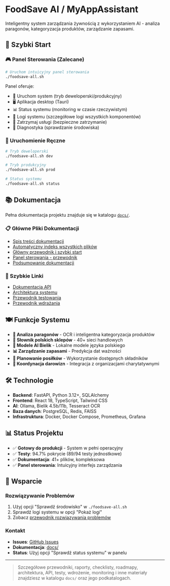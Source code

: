 # FoodSave AI / MyAppAssistant

Inteligentny system zarządzania żywnością z wykorzystaniem AI - analiza paragonów, kategoryzacja produktów, zarządzanie zapasami.

## 🚀 Szybki Start

### 🎮 Panel Sterowania (Zalecane)
```bash
# Uruchom intuicyjny panel sterowania
./foodsave-all.sh
```

Panel oferuje:
- 🚀 Uruchom system (tryb deweloperski/produkcyjny)
- 🖥️ Aplikacja desktop (Tauri)
- 📊 Status systemu (monitoring w czasie rzeczywistym)
- 📝 Logi systemu (szczegółowe logi wszystkich komponentów)
- 🛑 Zatrzymaj usługi (bezpieczne zatrzymanie)
- 🔧 Diagnostyka (sprawdzanie środowiska)

### 🔧 Uruchomienie Ręczne
```bash
# Tryb deweloperski
./foodsave-all.sh dev

# Tryb produkcyjny
./foodsave-all.sh prod

# Status systemu
./foodsave-all.sh status
```

## 📚 Dokumentacja

Pełna dokumentacja projektu znajduje się w katalogu [`docs/`](./docs/).

### 📋 Główne Pliki Dokumentacji
- [Spis treści dokumentacji](./docs/TOC.md)
- [Automatyczny indeks wszystkich plików](./docs/INDEX.md)
- [Główny przewodnik i szybki start](./docs/README_MAIN.md)
- [Panel sterowania - przewodnik](./docs/PANEL_STEROWANIA_GUIDE.md)
- [Podsumowanie dokumentacji](./docs/DOCUMENTATION_SUMMARY.md)

### 🔗 Szybkie Linki
- [Dokumentacja API](./docs/API_REFERENCE.md)
- [Architektura systemu](./docs/ARCHITECTURE_DOCUMENTATION.md)
- [Przewodnik testowania](./docs/TESTING_GUIDE.md)
- [Przewodnik wdrażania](./docs/DEPLOYMENT_GUIDE.md)

## 🍽️ Funkcje Systemu

- **📸 Analiza paragonów** - OCR i inteligentna kategoryzacja produktów
- **🏪 Słownik polskich sklepów** - 40+ sieci handlowych
- **🤖 Modele AI Bielik** - Lokalne modele języka polskiego
- **📊 Zarządzanie zapasami** - Predykcja dat ważności
- **🎯 Planowanie posiłków** - Wykorzystanie dostępnych składników
- **🔄 Koordynacja darowizn** - Integracja z organizacjami charytatywnymi

## 🛠️ Technologie

- **Backend**: FastAPI, Python 3.12+, SQLAlchemy
- **Frontend**: React 18, TypeScript, Tailwind CSS
- **AI**: Ollama, Bielik 4.5b/11b, Tesseract OCR
- **Baza danych**: PostgreSQL, Redis, FAISS
- **Infrastruktura**: Docker, Docker Compose, Prometheus, Grafana

## 📊 Status Projektu

- ✅ **Gotowy do produkcji** - System w pełni operacyjny
- ✅ **Testy**: 94.7% pokrycie (89/94 testy jednostkowe)
- ✅ **Dokumentacja**: 41+ plików, kompleksowa
- ✅ **Panel sterowania**: Intuicyjny interfejs zarządzania

## 🤝 Wsparcie

### Rozwiązywanie Problemów
1. Użyj opcji "Sprawdź środowisko" w `./foodsave-all.sh`
2. Sprawdź logi systemu w opcji "Pokaż logi"
3. Zobacz [przewodnik rozwiązywania problemów](./docs/TESTING_GUIDE.md)

### Kontakt
- **Issues**: [GitHub Issues](https://github.com/your-repo/issues)
- **Dokumentacja**: [docs/](./docs/)
- **Status**: Użyj opcji "Sprawdź status systemu" w panelu

---

> Szczegółowe przewodniki, raporty, checklisty, roadmapy, architektura, API, testy, wdrożenie, monitoring i inne materiały znajdziesz w katalogu `docs/` oraz jego podkatalogach. 